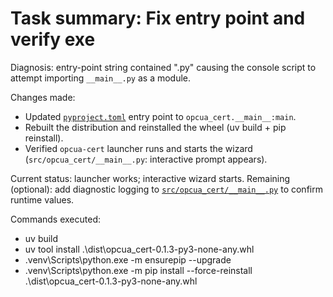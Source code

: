 # Task summary: Fix entry point and verify exe

Diagnosis: entry-point string contained ".py" causing the console script to attempt importing `__main__.py` as a module.

Changes made:
- Updated [`pyproject.toml`](pyproject.toml:14) entry point to `opcua_cert.__main__:main`.
- Rebuilt the distribution and reinstalled the wheel (uv build + pip reinstall).
- Verified `opcua-cert` launcher runs and starts the wizard (`src/opcua_cert/__main__.py`: interactive prompt appears).

Current status: launcher works; interactive wizard starts.
Remaining (optional): add diagnostic logging to [`src/opcua_cert/__main__.py`](src/opcua_cert/__main__.py:1) to confirm runtime values.

Commands executed:
- uv build
- uv tool install .\dist\opcua_cert-0.1.3-py3-none-any.whl
- .venv\Scripts\python.exe -m ensurepip --upgrade
- .venv\Scripts\python.exe -m pip install --force-reinstall .\dist\opcua_cert-0.1.3-py3-none-any.whl
